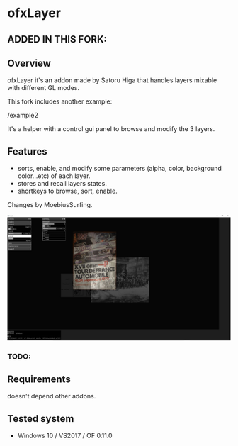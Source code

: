 # ofxLayer

## ADDED IN THIS FORK:

## Overview
ofxLayer it's an addon made by Satoru Higa that handles layers mixable with different GL modes.

This fork includes another example:

/example2

It's a helper with a control gui panel to browse and modify the 3 layers.

## Features
- sorts, enable, and modify some parameters (alpha, color, background color...etc) of each layer.
- stores and recall layers states.
- shortkeys to browse, sort, enable.

Changes by MoebiusSurfing. 

![Alt text](/screenshot.JPG?raw=true "MoebiusSurfing")

### TODO:

## Requirements
doesn't depend other addons.

## Tested system
- Windows 10 / VS2017 / OF 0.11.0
